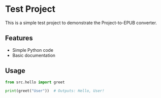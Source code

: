 # Test Project

This is a simple test project to demonstrate the Project-to-EPUB converter.

## Features

- Simple Python code
- Basic documentation

## Usage

```python
from src.hello import greet

print(greet("User"))  # Outputs: Hello, User!
``` 